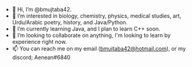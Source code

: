 - 👋 Hi, I’m @bmujtaba42. 
- 👀 I’m interested in biology, chemistry, physics, medical studies, art, Urdu/Arabic poetry, history, and Java/Python. 
- 🌱 I’m currently learning Java, and I plan to learn C++ soon. 
- 💞️ I’m looking to collaborate on anything, I'm looking to learn by experience right now. 
- 📫 You can reach me on my email (bmujtaba42@hotmail.com), or my discord; Aenean#6840

<!---
bmujtaba42/bmujtaba42 is a ✨ special ✨ repository because its `README.md` (this file) appears on your GitHub profile.
You can click the Preview link to take a look at your changes.
--->
